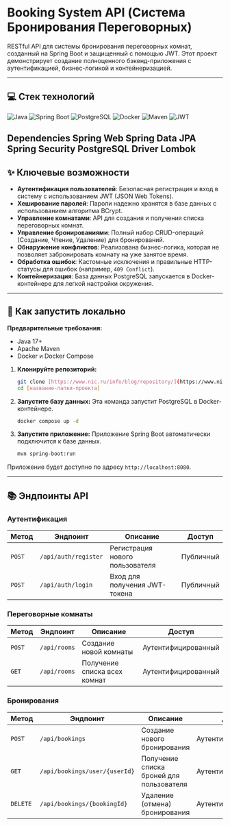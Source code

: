 # Booking System API (Система Бронирования Переговорных)

RESTful API для системы бронирования переговорных комнат, созданный на Spring Boot и защищенный с помощью JWT. Этот проект демонстрирует создание полноценного бэкенд-приложения с аутентификацией, бизнес-логикой и контейнеризацией.

---
## 💻 Стек технологий
![Java](https://img.shields.io/badge/Java-17%2B-blue) ![Spring Boot](https://img.shields.io/badge/Spring_Boot-3-green) ![PostgreSQL](https://img.shields.io/badge/PostgreSQL-14-blue) ![Docker](https://img.shields.io/badge/Docker-blue) ![Maven](https://img.shields.io/badge/Maven-red) ![JWT](https://img.shields.io/badge/JWT-Authentication-purple)

**Dependencies**
    Spring Web
    Spring Data JPA
    Spring Security
    PostgreSQL Driver
    Lombok
---
## ✨ Ключевые возможности
- **Аутентификация пользователей**: Безопасная регистрация и вход в систему с использованием JWT (JSON Web Tokens).
- **Хеширование паролей**: Пароли надежно хранятся в базе данных с использованием алгоритма BCrypt.
- **Управление комнатами**: API для создания и получения списка переговорных комнат.
- **Управление бронированиями**: Полный набор CRUD-операций (Создание, Чтение, Удаление) для бронирований.
- **Обнаружение конфликтов**: Реализована бизнес-логика, которая не позволяет забронировать комнату на уже занятое время.
- **Обработка ошибок**: Кастомные исключения и правильные HTTP-статусы для ошибок (например, `409 Conflict`).
- **Контейнеризация**: База данных PostgreSQL запускается в Docker-контейнере для легкой настройки окружения.

---
## 🚀 Как запустить локально

**Предварительные требования:**
- Java 17+
- Apache Maven
- Docker и Docker Compose

1.  **Клонируйте репозиторий:**
    ```bash
    git clone [https://www.nic.ru/info/blog/repository/](https://www.nic.ru/info/blog/repository/)
    cd [название-папки-проекта]
    ```

2.  **Запустите базу данных:**
    Эта команда запустит PostgreSQL в Docker-контейнере.
    ```bash
    docker compose up -d
    ```

3.  **Запустите приложение:**
    Приложение Spring Boot автоматически подключится к базе данных.
    ```bash
    mvn spring-boot:run
    ```

Приложение будет доступно по адресу `http://localhost:8080`.

---
## 📚 Эндпоинты API

### Аутентификация
| Метод  | Эндпоинт             | Описание                          | Доступ |
| ------ | -------------------- | --------------------------------- | ------ |
| `POST` | `/api/auth/register` | Регистрация нового пользователя   | Публичный |
| `POST` | `/api/auth/login`    | Вход для получения JWT-токена       | Публичный |

### Переговорные комнаты
| Метод  | Эндпоинт     | Описание                          | Доступ      |
| ------ | ------------ | --------------------------------- | ----------- |
| `POST` | `/api/rooms` | Создание новой комнаты            | Аутентифицированный |
| `GET`  | `/api/rooms` | Получение списка всех комнат      | Аутентифицированный |

### Бронирования
| Метод    | Эндпоинт                      | Описание                                  | Доступ      |
| -------- | ----------------------------- | ----------------------------------------- | ----------- |
| `POST`   | `/api/bookings`               | Создание нового бронирования              | Аутентифицированный |
| `GET`    | `/api/bookings/user/{userId}` | Получение списка броней для пользователя  | Аутентифицированный |
| `DELETE` | `/api/bookings/{bookingId}`   | Удаление (отмена) бронирования            | Аутентифицированный |
